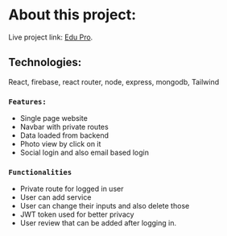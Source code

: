 # About this project: 

Live project link: [Edu Pro](https://visa-service-88849.web.app/).

## Technologies:

React, firebase, react router, node, express, mongodb, Tailwind


### `Features:`

- Single page website
- Navbar with private routes
- Data loaded from backend
- Photo view by click on it
- Social login and also email based login

### `Functionalities`
- Private route for logged in user
- User can add service
- User can change their inputs and also delete those
- JWT token used for better privacy
- User review that can be added after logging in.